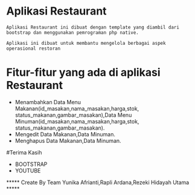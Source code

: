 # Aplikasi Restaurant
    Aplikasi Restaurant ini dibuat dengan template yang diambil dari bootstrap dan menggunakan pemrograman php native.

    Aplikasi ini dibuat untuk membantu mengelola berbagai aspek operasional restoran

# Fitur-fitur yang ada di aplikasi Restaurant
<ul>
<li>Menambahkan Data Menu Makanan(id_masakan,nama_masakan,harga,stok, status_makanan,gambar_masakan),Data Menu Minuman(id_masakan,nama_masakan,harga,stok, status_makanan,gambar_masakan).</li>
<li>Mengedit Data Makanan,Data Minuman.</li>
<li>Menghapus Data Makanan,Data Minuman.</li>
</ul>

#Terima Kasih
<ul>
<li>BOOTSTRAP</li>
<li>YOUTUBE</li>
</ul>

***** Create By Team Yunika Afrianti,Rapli Ardana,Rezeki Hidayah Utama *****